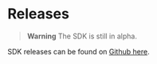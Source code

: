# Releases

> **Warning** The SDK is still in alpha.

SDK releases can be found on [Github here](https://github.com/dronecore/DroneCore/releases).
